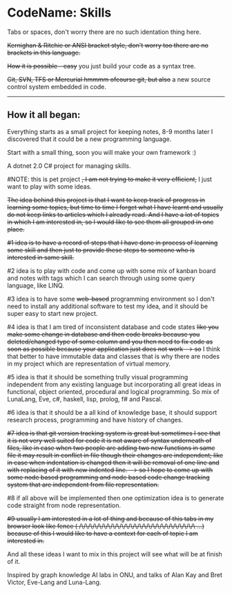 # CodeName: Skills
Tabs or spaces, don't worry there are no such identation thing here.

~~Kernighan & Ritchie or ANSI bracket style, don't worry too there are no brackets in this language.~~

~~How it is possible - easy~~ you just build your code as a syntax tree.

~~Git, SVN, TFS or Mercurial hmmmm ofcourse git, but also~~ a new source control system embedded in code.

------------------------------------------
How it all began:
------------------------------------------

Everything starts as a small project for keeping notes, 8-9 months later I discovered that it could be a new programming language.

Start with a small thing, soon you will make your own framework :) 

A dotnet 2.0 C# project for managing skills.

#NOTE: this is pet project ~~, I am not trying to make it very efficient,~~ I just want to play with some ideas.

~~The idea behind this project is that I want to keep track of progress in learning some topics, 
but time to time I forget what I have learnt and usually do not keep links to articles which I already read.
And I have a lot of topics in which I am interested in, so I would like to see them all grouped in one place.~~

~~#1 idea is to have a record of steps that I have done in process of learning some skill and then just to provide these steps to someone who is interested in same skill.~~

#2 idea is to play with code and come up with some mix of kanban board and notes with tags which I can search through using some query language, like LINQ.

#3 idea is to have some ~~web-based~~ programming environment so I don't need to install any additional software to test my idea, and it should be super easy to start new project.

#4 idea is that I am tired of inconsistent database and code states ~~like you make some change in database and then code breaks because you deleted/changed type of some column and you then need to fix code as soon as possible because your application just does not work --> so~~ I think that better to have immutable data and classes that is why there are nodes in my project which are representation of virtual memory.

#5 idea is that it should be something trully visual programming independent from any existing language but incorporating all great ideas in functional, object oriented, procedural and logical programming. So mix of LunaLang, Eve, c#, haskell, lisp, prolog, f# and Pascal.

#6 idea is that it should be a all kind of knowledge base, it should support research process, programming and have history of changes.

~~#7 idea is that git version tracking system is great but sometimes I see that it is not very well suited for code it is not aware of syntax underneath of files, like in case when two people are adding two new functions in same file it may result in conflict in file though their changes are independent; like in case when indentation is changed then it will be removal of one line and with replacing of it with new indented line. --> so I hope to come up with some node based programming and node based code change tracking system that are independent from file representation.~~

#8 if all above will be implemented then one optimization idea is to generate code straight from node representation.

~~#9 usually I am interested in a lot of thing and because of this tabs in my browser look like fence ( /\\/\\/\\/\\/\\/\\/\\/\\/\\/\\/\\/\\/\\/\\/\\/\\/\\/\\/\\/\\/\\/\\/\\/\\/\\/\\ ...)  because of this I would like to have a context for each of topic I am interested in.~~

And all these ideas I want to mix in this project will see what will be at finish of it.

Inspired by graph knowledge AI labs in ONU, and talks of Alan Kay and Bret Victor, Eve-Lang and Luna-Lang.
